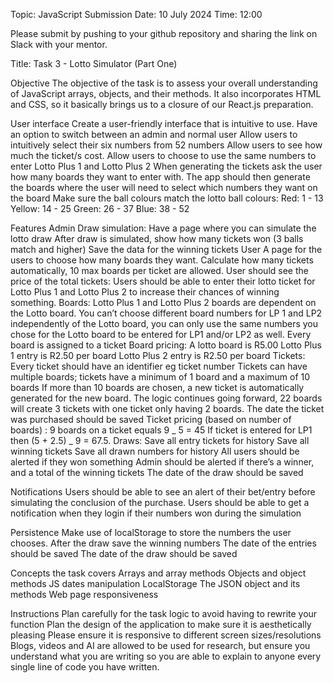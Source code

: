 Topic: JavaScript
Submission Date: 10 July 2024
Time: 12:00

Please submit by pushing to your github repository and sharing the link on Slack with your mentor.

Title: Task 3 - Lotto Simulator (Part One)

Objective
The objective of the task is to assess your overall understanding of JavaScript arrays, objects, and their methods. It also incorporates HTML and CSS, so it basically brings us to a closure of our React.js preparation.

User interface
Create a user-friendly interface that is intuitive to use.
Have an option to switch between an admin and normal user
Allow users to intuitively select their six numbers from 52 numbers
Allow users to see how much the ticket/s cost.
Allow users to choose to use the same numbers to enter Lotto Plus 1 and Lotto Plus 2
When generating the tickets ask the user how many boards they want to enter with.
The app should then generate the boards where the user will need to select which numbers they want on the board
Make sure the ball colours match the lotto ball colours:
Red: 1 - 13
Yellow: 14 - 25
Green: 26 - 37
Blue: 38 - 52

Features
Admin
Draw simulation: Have a page where you can simulate the lotto draw
After draw is simulated, show how many tickets won (3 balls match and higher)
Save the data for the winning tickets
User
A page for the users to choose how many boards they want.
Calculate how many tickets automatically, 10 max boards per ticket are allowed.
User should see the price of the total tickets:
Users should be able to enter their lotto ticket for Lotto Plus 1 and Lotto Plus 2 to increase their chances of winning something.
Boards:
Lotto Plus 1 and Lotto Plus 2 boards are dependent on the Lotto board. You can’t choose different board numbers for LP 1 and LP2 independently of the Lotto board, you can only use the same numbers you chose for the Lotto board to be entered for LP1 and/or LP2 as well.
Every board is assigned to a ticket
Board pricing:
A lotto board is R5.00
Lotto Plus 1 entry is R2.50 per board
Lotto Plus 2 entry is R2.50 per board
Tickets:
Every ticket should have an identifier eg ticket number
Tickets can have multiple boards; tickets have a minimum of 1 board and a maximum of 10 boards
If more than 10 boards are chosen, a new ticket is automatically generated for the new board. The logic continues going forward, 22 boards will create 3 tickets with one ticket only having 2 boards.
The date the ticket was purchased should be saved
Ticket pricing (based on number of boards) :
9 boards on a ticket equals 9 _ 5 = 45
If ticket is entered for LP1 then (5 + 2.5) _ 9 = 67.5.
Draws:
Save all entry tickets for history
Save all winning tickets
Save all drawn numbers for history
All users should be alerted if they won something
Admin should be alerted if there’s a winner, and a total of the winning tickets
The date of the draw should be saved

Notifications
Users should be able to see an alert of their bet/entry before simulating the conclusion of the purchase.
Users should be able to get a notification when they login if their numbers won during the simulation

Persistence
Make use of localStorage to store the numbers the user chooses.
After the draw save the winning numbers
The date of the entries should be saved
The date of the draw should be saved

Concepts the task covers
Arrays and array methods
Objects and object methods
JS dates manipulation
LocalStorage
The JSON object and its methods
Web page responsiveness

Instructions
Plan carefully for the task logic to avoid having to rewrite your function
Plan the design of the application to make sure it is aesthetically pleasing
Please ensure it is responsive to different screen sizes/resolutions
Blogs, videos and AI are allowed to be used for research, but ensure you understand what you are writing so you are able to explain to anyone every single line of code you have written.
